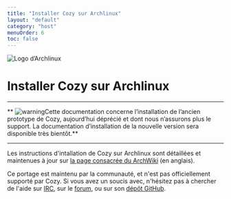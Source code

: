 ```yaml
---
title: "Installer Cozy sur Archlinux"
layout: "default"
category: "host"
menuOrder: 6
toc: false
---
```



<div class="install-inner-logo">
<img alt="Logo d’Archlinux" src="/assets/images/host/archlinux-logo.svg">
</div>

# Installer Cozy sur Archlinux

---

** <img src="/assets/images/warning.png" alt="warning" class="warn">Cette documentation concerne l’installation de l’ancien prototype de Cozy, aujourd’hui déprécié et dont nous n’assurons plus le support. La documentation d’installation de la nouvelle version sera disponible très bientôt.**

---


Les instructions d'intallation de Cozy sur Archlinux sont détaillées et maintenues à jour sur [la page consacrée du ArchWiki](https://wiki.archlinux.org/index.php/Cozy) (en anglais).

Ce portage est maintenu par la communauté, et n'est pas officiellement supporté par Cozy. Si vous avez un soucis avec, n'hésitez pas à chercher de l'aide sur [IRC](https://webchat.freenode.net/?channels=cozycloud), sur le [forum](https://forum.cozy.io), ou sur son [dépôt GitHub](https://github.com/babolivier/cozy-archlinux).

